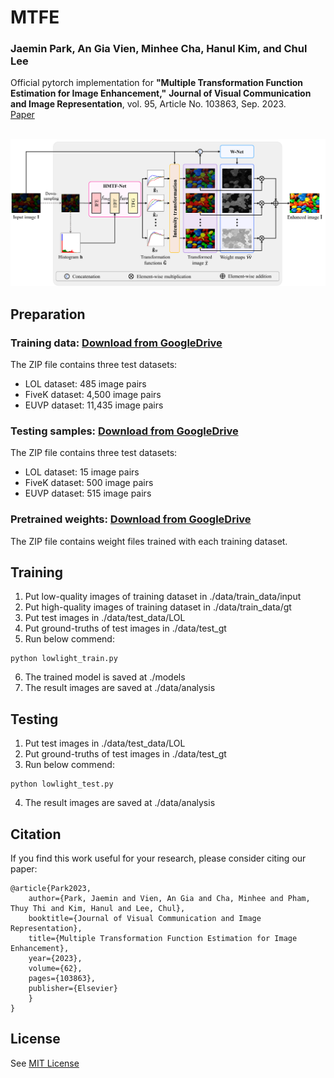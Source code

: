 # MTFE

### Jaemin Park, An Gia Vien, Minhee Cha, Hanul Kim, and Chul Lee
Official pytorch implementation for **"Multiple Transformation Function Estimation for Image Enhancement,"** **Journal of Visual Communication and Image Representation**, vol. 95, Article No. 103863, Sep. 2023.<br/>
[Paper](https://www.sciencedirect.com/science/article/abs/pii/S104732032300113X)

<p float="left">
  &emsp;&emsp; <img src="overview.PNG" width="800" />
</p>

## Preparation
### Training data: [Download from GoogleDrive](https://drive.google.com/file/d/1jekxUtXmcU79DfnyTMbLEUm9y6vQwuVU/view?usp=sharing)
The ZIP file contains three test datasets:
- LOL dataset: 485 image pairs
- FiveK dataset: 4,500 image pairs
- EUVP dataset: 11,435 image pairs

### Testing samples: [Download from GoogleDrive](https://drive.google.com/file/d/1bnmfDTkcK-Sq2KGIWnv9QmEZUWyHg4x5/view?usp=sharing)
The ZIP file contains three test datasets:
- LOL dataset: 15 image pairs
- FiveK dataset: 500 image pairs
- EUVP dataset: 515 image pairs

### Pretrained weights: [Download from GoogleDrive](https://drive.google.com/file/d/1SM54xIQ5q-vtdPdg-0LVlGjsM98YqWhR/view?usp=sharing)
The ZIP file contains weight files trained with each training dataset.

## Training
1. Put low-quality images of training dataset in ./data/train_data/input
2. Put high-quality images of training dataset in ./data/train_data/gt
3. Put test images in ./data/test_data/LOL
4. Put ground-truths of test images in ./data/test_gt
5. Run below commend:
```
python lowlight_train.py
```
6. The trained model is saved at ./models
7. The result images are saved at ./data/analysis

## Testing
1. Put test images in ./data/test_data/LOL
2. Put ground-truths of test images in ./data/test_gt
3. Run below commend:
```
python lowlight_test.py
```
4. The result images are saved at ./data/analysis

## Citation
If you find this work useful for your research, please consider citing our paper:
```
@article{Park2023,
    author={Park, Jaemin and Vien, An Gia and Cha, Minhee and Pham, Thuy Thi and Kim, Hanul and Lee, Chul},
    booktitle={Journal of Visual Communication and Image Representation},
    title={Multiple Transformation Function Estimation for Image Enhancement}, 
    year={2023},
    volume={62},
    pages={103863},
    publisher={Elsevier}
    }
}
```

## License
See [MIT License](https://github.com/PJaemin/MTFE/blob/main/LICENSE)


